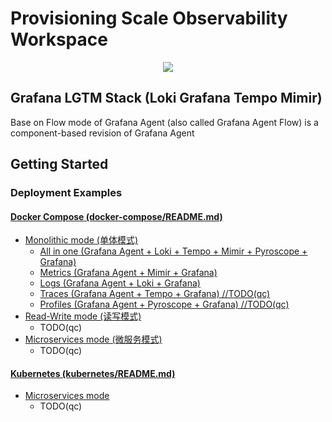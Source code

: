 
<p align="center">
  <h1>Provisioning Scale Observability Workspace</h1>
</p>

<p align="center">

<a href="https://github.com/qclaogui/codelab-monitoring/actions/workflows/ci.yml">
  <img src="https://github.com/qclaogui/codelab-monitoring/actions/workflows/ci.yml/badge.svg">
</a>

</p>

## Grafana LGTM Stack (Loki Grafana Tempo Mimir) 

Base on Flow mode of Grafana Agent (also called Grafana Agent Flow) is a component-based revision of Grafana Agent

## Getting Started

### Deployment Examples

#### [Docker Compose (docker-compose/README.md)](docker-compose/README.md)

- [Monolithic mode (单体模式)](./docker-compose/monolithic-mode/README.md)
  - [All in one (Grafana Agent + Loki + Tempo + Mimir + Pyroscope + Grafana)](./docker-compose/monolithic-mode/all-in-one/docker-compose.yaml)
  - [Metrics (Grafana Agent + Mimir + Grafana)](./docker-compose/monolithic-mode/metrics/docker-compose.yaml)
  - [Logs (Grafana Agent + Loki + Grafana)](./docker-compose/monolithic-mode/logs/docker-compose.yaml)
  - [Traces (Grafana Agent + Tempo + Grafana) //TODO(qc)](TODO)
  - [Profiles (Grafana Agent + Pyroscope + Grafana) //TODO(qc)](TODO)
- [Read-Write mode (读写模式)](./docker-compose/read-write-mode/README.md)
  - TODO(qc)
- [Microservices mode (微服务模式)](./docker-compose/microservices-mode/README.md)
  - TODO(qc)

#### [Kubernetes (kubernetes/README.md)](kubernetes/README.md)

- [Microservices mode](./docker-compose/microservices-mode/README.md)
  - TODO(qc)
